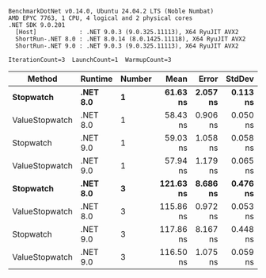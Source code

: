 ```

BenchmarkDotNet v0.14.0, Ubuntu 24.04.2 LTS (Noble Numbat)
AMD EPYC 7763, 1 CPU, 4 logical and 2 physical cores
.NET SDK 9.0.201
  [Host]            : .NET 9.0.3 (9.0.325.11113), X64 RyuJIT AVX2
  ShortRun-.NET 8.0 : .NET 8.0.14 (8.0.1425.11118), X64 RyuJIT AVX2
  ShortRun-.NET 9.0 : .NET 9.0.3 (9.0.325.11113), X64 RyuJIT AVX2

IterationCount=3  LaunchCount=1  WarmupCount=3  

```
| Method         | Runtime  | Number | Mean      | Error    | StdDev   | Min       | Max       | Gen0   | Allocated |
|--------------- |--------- |------- |----------:|---------:|---------:|----------:|----------:|-------:|----------:|
| **Stopwatch**      | **.NET 8.0** | **1**      |  **61.63 ns** | **2.057 ns** | **0.113 ns** |  **61.53 ns** |  **61.76 ns** | **0.0024** |      **40 B** |
| ValueStopwatch | .NET 8.0 | 1      |  58.43 ns | 0.906 ns | 0.050 ns |  58.38 ns |  58.47 ns |      - |         - |
| Stopwatch      | .NET 9.0 | 1      |  59.03 ns | 1.058 ns | 0.058 ns |  58.99 ns |  59.09 ns |      - |         - |
| ValueStopwatch | .NET 9.0 | 1      |  57.94 ns | 1.179 ns | 0.065 ns |  57.87 ns |  57.99 ns |      - |         - |
| **Stopwatch**      | **.NET 8.0** | **3**      | **121.63 ns** | **8.686 ns** | **0.476 ns** | **121.27 ns** | **122.17 ns** | **0.0024** |      **40 B** |
| ValueStopwatch | .NET 8.0 | 3      | 115.86 ns | 0.972 ns | 0.053 ns | 115.80 ns | 115.90 ns |      - |         - |
| Stopwatch      | .NET 9.0 | 3      | 117.86 ns | 8.167 ns | 0.448 ns | 117.57 ns | 118.38 ns |      - |         - |
| ValueStopwatch | .NET 9.0 | 3      | 116.50 ns | 1.075 ns | 0.059 ns | 116.46 ns | 116.57 ns |      - |         - |
